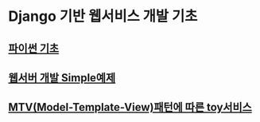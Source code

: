 # Django 기반 웹서비스 개발 기초
## [파이썬 기초](https://github.com/doriver/1month-edu/tree/main/4.%20Django%20%EA%B8%B0%EB%B0%98%20%EC%9B%B9%EC%84%9C%EB%B9%84%EC%8A%A4%20%EA%B0%9C%EB%B0%9C%20%EA%B8%B0%EC%B4%88/%ED%8C%8C%EC%9D%B4%EC%8D%AC%20%EA%B8%B0%EC%B4%88)
## [웹서버 개발 Simple예제](https://github.com/doriver/1month-edu/tree/main/4.%20Django%20%EA%B8%B0%EB%B0%98%20%EC%9B%B9%EC%84%9C%EB%B9%84%EC%8A%A4%20%EA%B0%9C%EB%B0%9C%20%EA%B8%B0%EC%B4%88/%EC%9B%B9%EC%84%9C%EB%B2%84%20%EA%B0%9C%EB%B0%9C%20Simple%EC%98%88%EC%A0%9C)
## [MTV(Model-Template-View)패턴에 따른 toy서비스]()

